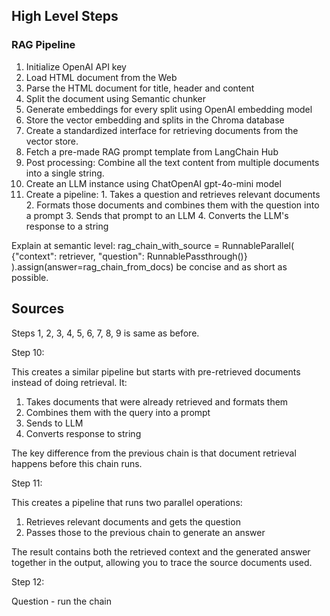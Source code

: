 ## High Level Steps

### RAG Pipeline

1. Initialize OpenAI API key
2. Load HTML document from the Web
3. Parse the HTML document for title, header and content
4. Split the document using Semantic chunker
5. Generate embeddings for every split using OpenAI embedding model
6. Store the vector embedding and splits in the Chroma database
7. Create a standardized interface for retrieving documents from the vector store.
8. Fetch a pre-made RAG prompt template from LangChain Hub
9. Post processing: Combine all the text content from multiple documents into a single string.
10. Create an LLM instance using ChatOpenAI gpt-4o-mini model
11. Create a pipeline:
		1. Takes a question and retrieves relevant documents
		2. Formats those documents and combines them with the question into a prompt
		3. Sends that prompt to an LLM
		4. Converts the LLM's response to a string

Explain at semantic level: rag_chain_with_source = RunnableParallel(
    {"context": retriever, "question": RunnablePassthrough()}
).assign(answer=rag_chain_from_docs)
be concise and as short as possible.

## Sources

Steps 1, 2, 3, 4, 5, 6, 7, 8, 9 is same as before.

Step 10:

This creates a similar pipeline but starts with pre-retrieved documents instead of doing retrieval. It:

1. Takes documents that were already retrieved and formats them
2. Combines them with the query into a prompt
3. Sends to LLM
4. Converts response to string

The key difference from the previous chain is that document retrieval happens before this chain runs.

Step 11:

This creates a pipeline that runs two parallel operations:
1. Retrieves relevant documents and gets the question
2. Passes those to the previous chain to generate an answer

The result contains both the retrieved context and the generated answer together in the output, allowing you to trace the source documents used.

Step 12:

Question - run the chain
